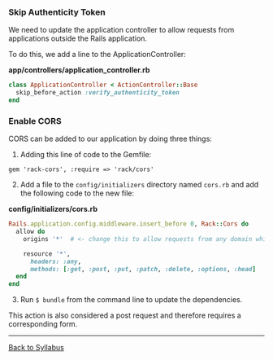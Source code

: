 ### Skip Authenticity Token

We need to update the application controller to allow requests from applications outside the Rails application.

To do this, we add a line to the ApplicationController:

**app/controllers/application_controller.rb**

```ruby
class ApplicationController < ActionController::Base
  skip_before_action :verify_authenticity_token
end
```

### Enable CORS

CORS can be added to our application by doing three things:

1. Adding this line of code to the Gemfile:

```
gem 'rack-cors', :require => 'rack/cors'
```

2. Add a file to the `config/initializers` directory named `cors.rb` and add the following code to the new file:

**config/initializers/cors.rb**

```ruby
Rails.application.config.middleware.insert_before 0, Rack::Cors do
  allow do
    origins '*'  # <- change this to allow requests from any domain while in development.

    resource '*',
      headers: :any,
      methods: [:get, :post, :put, :patch, :delete, :options, :head]
  end
end
```

3. Run `$ bundle` from the command line to update the dependencies.

This action is also considered a post request and therefore requires a corresponding form.

---

[Back to Syllabus](../../README.md#unit-nine-react-and-rails-with-authentication)
